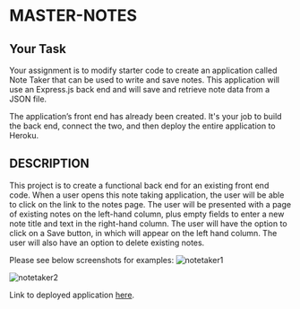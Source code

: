# MASTER-NOTES

## Your Task

Your assignment is to modify starter code to create an application called Note Taker that can be used to write and save notes. This application will use an Express.js back end and will save and retrieve note data from a JSON file.

The application’s front end has already been created. It's your job to build the back end, connect the two, and then deploy the entire application to Heroku.


## DESCRIPTION

This project is to create a functional back end for an existing front end code. When a user opens this note taking application, the user will be able to click on the link to the notes page.
The user will be presented with a page of existing notes on the left-hand column, plus empty fields to enter a new note title and text in the right-hand column.
The user will have the option to click on a Save button, in which will appear on the left hand column. The user will also have an option to delete existing notes.

Please see below screenshots for examples:
![notetaker1](https://github.com/bdonys/master-notes/assets/140206089/e502ca62-3613-4e0c-8813-d47ad83d2ed3)


![notetaker2](https://github.com/bdonys/master-notes/assets/140206089/74aa5a17-e19b-461c-9421-a99841986d35)


Link to deployed application [here](https://master-notes-593930e64de0.herokuapp.com/).
